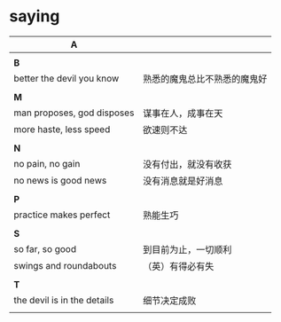 # saying

| A                           |                              |
| --------------------------- | ---------------------------- |
|                             |                              |
| **B**                       |                              |
| better the devil you know   | 熟悉的魔鬼总比不熟悉的魔鬼好 |
|                             |                              |
| **M**                       |                              |
| man proposes, god disposes  | 谋事在人，成事在天           |
| more haste, less speed      | 欲速则不达                   |
|                             |                              |
| **N**                       |                              |
| no pain, no gain            | 没有付出，就没有收获         |
| no news is good news        | 没有消息就是好消息           |
|                             |                              |
| **P**                       |                              |
| practice makes perfect      | 熟能生巧                     |
|                             |                              |
| **S**                       |                              |
| so far, so good             | 到目前为止，一切顺利         |
| swings and roundabouts      | （英）有得必有失             |
|                             |                              |
| **T**                       |                              |
| the devil is in the details | 细节决定成败                 |
|                             |                              |
